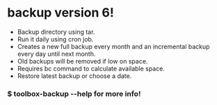 # backup version 6!
- Backup directory using tar.<br />
- Run it daily using cron job.<br />
- Creates a new full backup every month and an incremental backup every day until next month.<br />
- Old backups will be removed if low on space.<br />
- Requires bc command to calculate available space.
- Restore latest backup or choose a date.

### $ toolbox-backup --help for more info!
